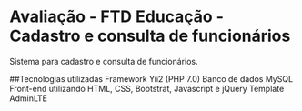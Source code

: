 Avaliação - FTD Educação - Cadastro e consulta de funcionários
============================

Sistema para cadastro e consulta de funcionários.

##Tecnologias utilizadas
    Framework Yii2 (PHP 7.0)
    Banco de dados MySQL
    Front-end utilizando HTML, CSS, Bootstrat, Javascript e jQuery
    Template AdminLTE
